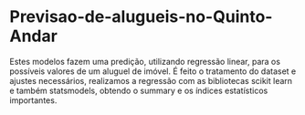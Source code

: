 # Previsao-de-alugueis-no-Quinto-Andar
Estes modelos fazem uma predição, utilizando regressão linear, para os possíveis valores de um aluguel de imóvel. É feito o tratamento do dataset e ajustes necessários, realizamos a regressão com as bibliotecas scikit learn e também statsmodels, obtendo o summary e os índices estatísticos importantes.
